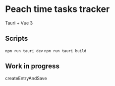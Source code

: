 # Peach time tasks tracker

Tauri + Vue 3

## Scripts
`npm run tauri dev`
`npm run tauri build`

## Work in progress
createEntryAndSave